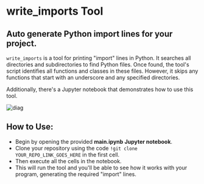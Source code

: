 # **write_imports Tool**
## Auto generate Python import lines for your project.
`write_imports` is a tool for printing "import" lines in Python. It searches all directories and subdirectories to find Python files. Once found, the tool's script identifies all functions and classes in these files. However, it skips any functions that start with an underscore and any specified directories.

Additionally, there's a Jupyter notebook that demonstrates how to use this tool.



![diag](https://github.com/GenaroHacker/write_imports/assets/95663273/96bd203a-a442-474e-aa9a-18909e796a4d)


## How to Use:
- Begin by opening the provided **main.ipynb** **Jupyter notebook**.
- Clone your repository using the code  `!git clone YOUR_REPO_LINK_GOES_HERE` in the first cell.
- Then execute all the cells in the notebook.
- This will run the tool and you'll be able to see how it works with your program, generating the required "import" lines.

